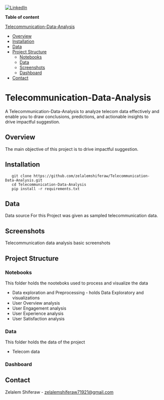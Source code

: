 [![LinkedIn][linkedin-shield]][linkedin-url]

**Table of content**

 [Telecommunication-Data-Analysis](#Telecommunication-Data-Analysis)
  - [Overview](#overview)
  - [Installation](#installation)
  - [Data](#data)
  - [Project Structure](#project-Structure)
    - [Notebooks](#notebooks)
    - [Data](#data)
    - [Screenshots](#screenshots)
    - [Dashboard](#dashboard)
  - [Contact](#contact)


# Telecommunication-Data-Analysis
A Telecommunication-Data-Analysis to analyze  telecom data effectively and enable you to draw conclusions, predictions, and actionable insights to drive impactful suggestion.

## Overview

<p>
 The main objective of this project is to drive impactful suggestion.
</p>

## Installation

       git clone https://github.com/zelalemshiferaw/Telecommunication-Data-Analysis.git
       cd Telecommunication-Data-Analysis 
       pip install -r requirements.txt
        
## Data
<p>
Data source For this Project was given as sampled telecommunication data.
</p>


## Screenshots
<p>
 Telecommunication data analysis basic screenshots
 </p>

## Project Structure

### Notebooks 
This folder holds the nooteboks used to process and visualize the data 
- Data exploration and Preprocessing - holds Data Exploratory and visualizations
- User Overview analysis
- User Engagement analysis
- User Experience analysis
- User Satisfaction analysis
### Data
This folder holds the data of the project
  - Telecom data

### Dashboard 



## Contact
Zelalem Shiferaw - zelalemshiferaw71921@gmail.com






























[linkedin-shield]: https://img.shields.io/badge/-LinkedIn-black.svg?style=for-the-badge&logo=linkedin&colorB=555
[linkedin-url]: https://www.linkedin.com/in/zelalem-shiferaw-48a070187
